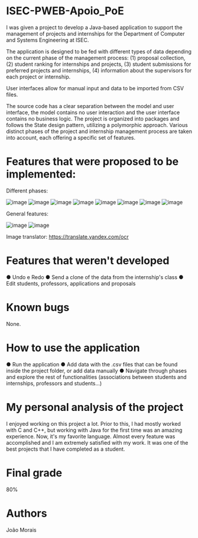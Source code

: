 # ISEC-PWEB-Apoio_PoE

I was given a project to develop a Java-based application to support the management of projects and internships for the Department of Computer and Systems Engineering at ISEC. 

The application is designed to be fed with different types of data depending on the current phase of the management process: 
(1) proposal collection, 
(2) student ranking for internships and projects, 
(3) student submissions for preferred projects and internships, 
(4) information about the supervisors for each project or internship. 

User interfaces allow for manual input and data to be imported from CSV files. 

The source code has a clear separation between the model and user interface, the model contains no user interaction and the user interface contains no business logic. The project is organized into packages and follows the State design pattern, utilizing a polymorphic approach. Various distinct phases of the project and internship management process are taken into account, each offering a specific set of features.




# Features that were proposed to be implemented:

Different phases:

![image](https://user-images.githubusercontent.com/72463113/211590258-69c6db06-2d2f-4ca3-b946-0aeb4f5e73b5.png)
![image](https://user-images.githubusercontent.com/72463113/211590296-6eddd6d2-16e2-47f4-a653-06d8148b8f30.png)
![image](https://user-images.githubusercontent.com/72463113/211590330-e7b87adf-3d31-4bcb-99b2-263a0b7b9ed2.png)
![image](https://user-images.githubusercontent.com/72463113/211590371-f41d246e-f5bf-4881-bcb5-69d6bf02cab6.png)
![image](https://user-images.githubusercontent.com/72463113/211590407-3cf9e4c1-f421-45c2-b66a-bd327bde9ed8.png)
![image](https://user-images.githubusercontent.com/72463113/211590466-5346a3e7-f20c-4681-b2dc-7238652f4a28.png)
![image](https://user-images.githubusercontent.com/72463113/211590508-986192e0-74f9-4be7-be78-87828b5d5ff5.png)
![image](https://user-images.githubusercontent.com/72463113/211590609-3c90225a-9480-4a61-b1c3-5beaf7605bbe.png)

General features:

![image](https://user-images.githubusercontent.com/72463113/211590728-7ac45593-575e-4e51-b8ae-f45af5344201.png)
![image](https://user-images.githubusercontent.com/72463113/211590758-3158c3d5-97d0-419a-886c-aaf65ab4e717.png)


Image translator: https://translate.yandex.com/ocr




# Features that weren't developed 

● Undo e Redo 
● Send a clone of the data from the internship's class
● Edit students, professors, applications and proposals




# Known bugs

None.



# How to use the application 

● Run the application
● Add data with the .csv files that can be found inside the project folder, or add data manually
● Navigate through phases and explore the rest of functionalities (associations between students and internships, professors and students...)




# My personal analysis of the project

I enjoyed working on this project a lot. Prior to this, I had mostly worked with C and C++, but working with Java for the first time was an amazing experience. Now, it's my favorite language. Almost every feature was accomplished and I am extremely satisfied with my work. It was one of the best projects that I have completed as a student.




# Final grade

80%




# Authors

João Morais
